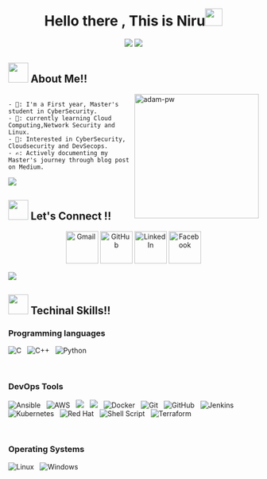 <h1 align="center">Hello there , This is Niru<img src="https://media.giphy.com/media/hvRJCLFzcasrR4ia7z/giphy.gif" width="35"></h1>
<p align="center">
 <a href="https://github.com/DenverCoder1/readme-typing-svg"><img src="https://readme-typing-svg.herokuapp.com?lines=CyberSecurity+Student;CloudSecurity+Enthusiast;Learning%20Growing%20Securing&center=true&width=500&height=50"></a>
<a href="https://www.youtube.com/watch?v=dQw4w9WgXcQ"><img src="https://user-images.githubusercontent.com/73097560/115834477-dbab4500-a447-11eb-908a-139a6edaec5c.gif"></a>
 </p>

<h2> <img src="https://media.giphy.com/media/iY8CRBdQXODJSCERIr/giphy.gif" width="40px"> About Me!!  </h2>



<p><img align="right" src="https://github.com/Adam-pw/Adam-pw/blob/main/animation_500_kxa883sd.gif" alt="adam-pw" width="250" height="250" /></p>

```

- 🏫: I'm a First year, Master's student in CyberSecurity.
- ⁠🌱: currently learning Cloud Computing,Network Security and Linux.
- ⁠🔐: Interested in CyberSecurity, Cloudsecurity and DevSecops.
- ✍️: Actively documenting my Master's journey through blog post on Medium.

```
<a href="https://www.youtube.com/watch?v=dQw4w9WgXcQ"><img src="https://user-images.githubusercontent.com/73097560/115834477-dbab4500-a447-11eb-908a-139a6edaec5c.gif"></a>
 
 <h2> <img src="https://media.giphy.com/media/iY8CRBdQXODJSCERIr/giphy.gif" width="40px"> Let's Connect !!</h2>
 <p align="center">
	<a href="mailto:neeruadhikari093@gmail.com"><img src="https://img.icons8.com/bubbles/50/000000/gmail.png" alt="Gmail" width="65" height="65"/></a>
	<a href="https://github.com/Niru-ui"><img src="https://img.icons8.com/bubbles/50/000000/github.png" alt="GitHub" width="65" height="65"/></a>
	<a href="https://www.linkedin.com/in/niruadhikari/"><img src="https://img.icons8.com/bubbles/50/000000/linkedin.png" alt="LinkedIn" width="65" height="65"/></a>
	<a href="https://www.facebook.com/share/15saJGefqt/?mibextid=wwXIfr"><img src="https://img.icons8.com/bubbles/50/000000/facebook-new.png" alt="Facebook" width="65" height="65"/></a>
	
</p>

<a href="https://www.youtube.com/watch?v=dQw4w9WgXcQ"><img src="https://user-images.githubusercontent.com/73097560/115834477-dbab4500-a447-11eb-908a-139a6edaec5c.gif"></a>

<h2> <img src="https://media.giphy.com/media/iY8CRBdQXODJSCERIr/giphy.gif" width="40px"> Techinal Skills!!  </h2>

### Programming languages
![C](https://img.shields.io/badge/-C-000?&logo=C)&nbsp;&nbsp;
![C++](https://img.shields.io/badge/-C++-00599C?style=flat-square&logo=c)&nbsp;&nbsp;
![Python](https://img.shields.io/badge/Python-FFD43B?style=for-the-badge&logo=python&logoColor=blue)&nbsp;&nbsp;

<br>

### DevOps Tools
![Ansible](https://img.shields.io/static/v1?style=for-the-badge&message=Ansible&color=EE0000&logo=Ansible&logoColor=FFFFFF&label=)&nbsp;&nbsp;
![AWS](https://img.shields.io/badge/AWS-%23FF9900.svg?style=for-the-badge&logo=amazon-aws&logoColor=white)&nbsp;&nbsp;
<img src="https://img.shields.io/badge/Google_Cloud-4285F4?style=for-the-badge&logo=google-cloud&logoColor=white" />&nbsp;&nbsp;
<img src="https://img.shields.io/badge/microsoft%20azure-0089D6?style=for-the-badge&logo=microsoft-azure&logoColor=white" />&nbsp;&nbsp;
![Docker](https://img.shields.io/badge/docker-%230db7ed.svg?style=for-the-badge&logo=docker&logoColor=white)&nbsp;&nbsp;
![Git](https://img.shields.io/badge/-Git-black?style=flat-square&logo=git)&nbsp;&nbsp;
![GitHub](https://img.shields.io/badge/-GitHub-181717?style=flat-square&logo=github)&nbsp;&nbsp;
![Jenkins](https://img.shields.io/badge/jenkins-%232C5263.svg?style=for-the-badge&logo=jenkins&logoColor=white)&nbsp;&nbsp;
![Kubernetes](https://img.shields.io/badge/kubernetes-%23326ce5.svg?style=for-the-badge&logo=kubernetes&logoColor=white)&nbsp;&nbsp;
![Red Hat](https://img.shields.io/badge/Red%20Hat-EE0000?style=for-the-badge&logo=redhat&logoColor=white)&nbsp;&nbsp;
![Shell Script](https://img.shields.io/badge/shell_script-%23121011.svg?style=for-the-badge&logo=gnu-bash&logoColor=white)&nbsp;&nbsp;
![Terraform](https://img.shields.io/static/v1?style=for-the-badge&message=Terraform&color=7B42BC&logo=Terraform&logoColor=FFFFFF&label=)&nbsp;&nbsp;

<br>

### Operating Systems
![Linux](https://img.shields.io/badge/Linux-FCC624?style=for-the-badge&logo=linux&logoColor=black)&nbsp;&nbsp;
![Windows](https://img.shields.io/badge/Windows-0078D6?style=for-the-badge&logo=windows&logoColor=white)&nbsp;&nbsp;


<br>
